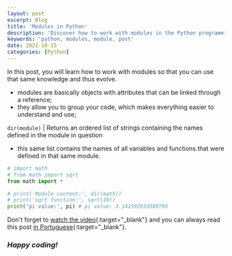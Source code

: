 ```yaml
---
layout: post
excerpt: Blog
title: 'Modules in Python'
description: 'Discover how to work with modules in the Python programming language. Get answers to your questions with the theory and examples presented.'
keywords: 'python, modules, module, post'
date: 2021-10-15
categories: [Python]
---
```


In this post, you will learn how to work with modules so that you can use that same knowledge and thus evolve.

- modules are basically objects with attributes that can be linked through a reference;
- they allow you to group your code, which makes everything easier to understand and use;

`dir(module)` | Returns an ordered list of strings containing the names defined in the module in question

- this same list contains the names of all variables and functions that were defined in that same module.

```python
# import math
# from math import sqrt
from math import *

# print('Module content:', dir(math))
# print('sqrt function:', sqrt(10))
print('pi value:', pi) # pi value: 3.141592653589793
```

Don't forget to [watch the video](https://youtu.be/HuvfFhMmsbI){:target="\_blank"} and you can always read this post [in Portuguese](https://caffeinealgorithm.com/blog/20211015/modulos-em-python/){:target="\_blank"}.

### _Happy coding!_
